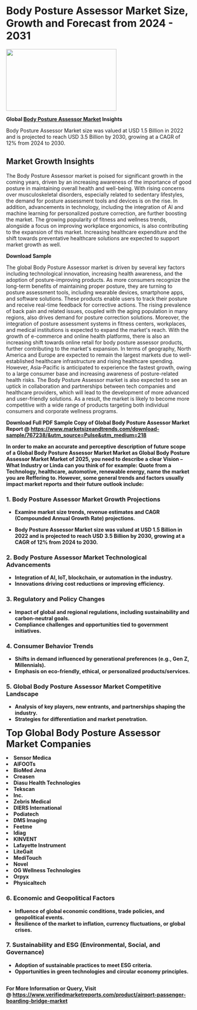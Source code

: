 <H1>Body Posture Assessor Market Size, Growth and Forecast from 2024 - 2031</H1><img class="aligncenter size-medium wp-image-584254" src="https://thirdeyenews.in/wp-content/uploads/2024/09/Global-Market-Research-300x168.jpeg" alt="" width="300" height="168" /><p><strong>Global&nbsp;<a href="https://www.marketsizeandtrends.com/download-sample/767238/&amp;utm_source=Pulse&amp;utm_medium=218">Body Posture Assessor Market</a> Insights</strong></p><p>Body Posture Assessor Market size was valued at USD 1.5 Billion in 2022 and is projected to reach USD 3.5 Billion by 2030, growing at a CAGR of 12% from 2024 to 2030.</p><p><h2>Market Growth Insights</h2> <p>The Body Posture Assessor market is poised for significant growth in the coming years, driven by an increasing awareness of the importance of good posture in maintaining overall health and well-being. With rising concerns over musculoskeletal disorders, especially related to sedentary lifestyles, the demand for posture assessment tools and devices is on the rise. In addition, advancements in technology, including the integration of AI and machine learning for personalized posture correction, are further boosting the market. The growing popularity of fitness and wellness trends, alongside a focus on improving workplace ergonomics, is also contributing to the expansion of this market. Increasing healthcare expenditure and the shift towards preventative healthcare solutions are expected to support market growth as well.</p> <p><strong>Download Sample</strong></p> <p>The global Body Posture Assessor market is driven by several key factors including technological innovation, increasing health awareness, and the adoption of posture-improving products. As more consumers recognize the long-term benefits of maintaining proper posture, they are turning to posture assessment tools, including wearable devices, smartphone apps, and software solutions. These products enable users to track their posture and receive real-time feedback for corrective actions. The rising prevalence of back pain and related issues, coupled with the aging population in many regions, also drives demand for posture correction solutions. Moreover, the integration of posture assessment systems in fitness centers, workplaces, and medical institutions is expected to expand the market's reach. With the growth of e-commerce and online health platforms, there is also an increasing shift towards online retail for body posture assessor products, further contributing to the market's expansion. In terms of geography, North America and Europe are expected to remain the largest markets due to well-established healthcare infrastructure and rising healthcare spending. However, Asia-Pacific is anticipated to experience the fastest growth, owing to a large consumer base and increasing awareness of posture-related health risks. The Body Posture Assessor market is also expected to see an uptick in collaboration and partnerships between tech companies and healthcare providers, which will lead to the development of more advanced and user-friendly solutions. As a result, the market is likely to become more competitive with a wide range of products targeting both individual consumers and corporate wellness programs.</p> <p><strong></p><p><span class=""><strong>Download Full PDF Sample Copy of Global Body Posture Assessor Market Report</strong> @ <a href="https://www.marketsizeandtrends.com/download-sample/767238/&amp;utm_source=Pulse&amp;utm_medium=218" target="_blank">https://www.marketsizeandtrends.com/download-sample/767238/&amp;utm_source=Pulse&amp;utm_medium=218</a></span></p><p>In order to make an accurate and perceptive description of future scope of a Global&nbsp;Body Posture Assessor Market Market as Global&nbsp;Body Posture Assessor Market Market of 2025, you need to describe a clear Vision &ndash; What Industry or Linda can you think of for example: Quote from a Technology, healthcare, automotive, renewable energy, name the market you are Reffering to. However, some general trends and factors usually impact market reports and their future outlook include:</p><h3>1.&nbsp;<strong>Body Posture Assessor Market Growth Projections</strong></h3><ul><li>Examine market size trends, revenue estimates and CAGR (Compounded Annual Growth Rate) projections.</li><li><p>Body Posture Assessor Market size was valued at USD 1.5 Billion in 2022 and is projected to reach USD 3.5 Billion by 2030, growing at a CAGR of 12% from 2024 to 2030.</p></li></ul><h3>2.&nbsp;<strong>Body Posture Assessor Market Technological Advancements</strong></h3><ul><li>Integration of AI, IoT, blockchain, or automation in the industry.</li><li>Innovations driving cost reductions or improving efficiency.</li></ul><h3>3.&nbsp;<strong>Regulatory and Policy Changes</strong></h3><ul><li>Impact of global and regional regulations, including sustainability and carbon-neutral goals.</li><li>Compliance challenges and opportunities tied to government initiatives.</li></ul><h3>4.&nbsp;<strong>Consumer Behavior Trends</strong></h3><ul><li>Shifts in demand influenced by generational preferences (e.g., Gen Z, Millennials).</li><li>Emphasis on eco-friendly, ethical, or personalized products/services.</li></ul><h3>5.&nbsp;<strong>Global Body Posture Assessor Market Competitive Landscape</strong></h3><ul><li>Analysis of key players, new entrants, and partnerships shaping the industry.</li><li>Strategies for differentiation and market penetration.</li></ul><p data-pm-slice="1 1 []"><span style="color: inherit; font-family: inherit; font-size: 25px;">Top Global Body Posture Assessor Market Companies</span></p><div class="" data-test-id=""><p><li>Sensor Medica</li><li> AlFOOTs</li><li> BioMed Jena</li><li> Creasen</li><li> Diasu Health Technologies</li><li> Tekscan</li><li> Inc.</li><li> Zebris Medical</li><li> DIERS International</li><li> Podiatech</li><li> DMS Imaging</li><li> Feetme</li><li> Idiag</li><li> KINVENT</li><li> Lafayette Instrument</li><li> LiteGait</li><li> MediTouch</li><li> Novel</li><li> OG Wellness Technologies</li><li> Orpyx</li><li> Physicaltech</li></p></div><h3>6.&nbsp;<strong>Economic and Geopolitical Factors</strong></h3><ul><li>Influence of global economic conditions, trade policies, and geopolitical events.</li><li>Resilience of the market to inflation, currency fluctuations, or global crises.</li></ul><h3>7.&nbsp;<strong>Sustainability and ESG (Environmental, Social, and Governance)</strong></h3><ul><li>Adoption of sustainable practices to meet ESG criteria.</li><li>Opportunities in green technologies and circular economy principles.</li></ul><h2><strong style="font-size: 14px;">For More Information or Query, Visit @&nbsp;</strong><a style="background-color: #ffffff; font-size: 14px;" href="https://www.marketsizeandtrends.com/report/body-posture-assessor-market/" target="_blank">https://www.verifiedmarketreports.com/product/airport-passenger-boarding-bridge-market</a></h2>
